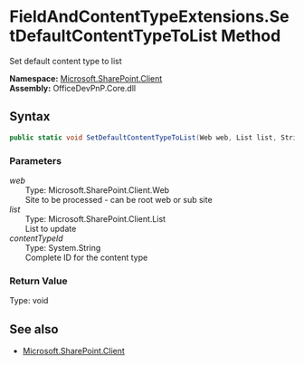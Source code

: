 # FieldAndContentTypeExtensions.SetDefaultContentTypeToList Method  
Set default content type to list  

**Namespace:** [Microsoft.SharePoint.Client](Microsoft.SharePoint.Client.md)  
**Assembly:** OfficeDevPnP.Core.dll  
## Syntax
```C#
public static void SetDefaultContentTypeToList(Web web, List list, String contentTypeId)
```
### Parameters
*web*  
&emsp;&emsp;Type: Microsoft.SharePoint.Client.Web  
&emsp;&emsp;Site to be processed - can be root web or sub site  
*list*  
&emsp;&emsp;Type: Microsoft.SharePoint.Client.List  
&emsp;&emsp;List to update  
*contentTypeId*  
&emsp;&emsp;Type: System.String  
&emsp;&emsp;Complete ID for the content type  
### Return Value
Type: void  

## See also
- [Microsoft.SharePoint.Client](Microsoft.SharePoint.Client.md)

